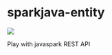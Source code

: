 # sparkjava-entity

<img src="https://travis-ci.org/nicolicioiul/sparkjava-entity.svg?branch=master" />

Play with javaspark REST API

